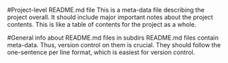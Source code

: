 #Project-level README.md file
This is a meta-data file describing the project overall.
It should include major important notes about the project contents.
This is like a table of contents for the project as a whole.

#General info about README.md files in subdirs
README.md files contain meta-data.
Thus, version control on them is crucial.
They should follow the one-sentence per line format, which is easiest for version control.
